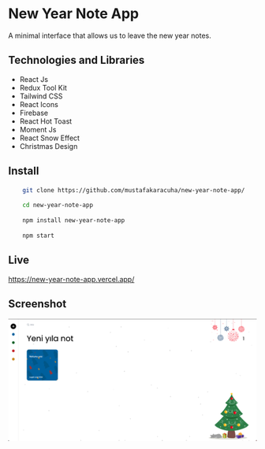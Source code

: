 
# New Year Note App

A minimal interface that allows us to leave the new year notes.


## Technologies and Libraries

- React Js
- Redux Tool Kit
- Tailwind CSS
- React Icons
- Firebase
- React Hot Toast
- Moment Js
- React Snow Effect
- Christmas Design



  
## Install 

```bash 
    git clone https://github.com/mustafakaracuha/new-year-note-app/
```
```bash 
    cd new-year-note-app
```
```bash 
    npm install new-year-note-app
```
```bash 
    npm start
```


    
## Live
https://new-year-note-app.vercel.app/

  
## Screenshot

![Uygulama Ekran Görüntüsü](https://github.com/mustafakaracuha/new-year-note-app/blob/master/src/assets/images/screenshots/3.png)


  
